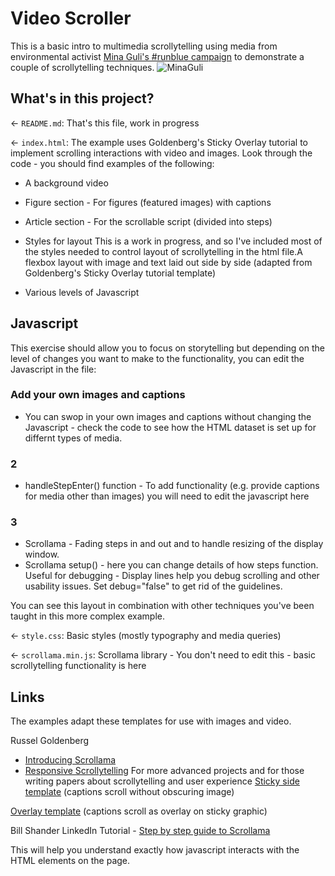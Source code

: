 # Video Scroller

This is a basic intro to multimedia scrollytelling using media from environmental activist [Mina Guli's #runblue campaign](https://twitter.com/minaguli) to demonstrate a couple of scrollytelling techniques.
![MinaGuli](https://pbs.twimg.com/profile_banners/111631792/1659954268/1080x360)

## What's in this project?

← `README.md`: That's this file, work in progress

← `index.html`:
The example uses Goldenberg's Sticky Overlay tutorial to implement scrolling interactions with video and images.
Look through the code - you should find examples of the following:
- A background video
- Figure section - For figures (featured images) with captions 
- Article section - For the scrollable script (divided into steps)

- Styles for layout
This is a work in progress, and so I've included most of the styles needed to control layout of scrollytelling in the html file.A flexbox layout with image and text laid out side by side (adapted from Goldenberg's Sticky Overlay tutorial template)
- Various levels of Javascript

## Javascript
This exercise should allow you to focus on storytelling but depending on the level of changes you want to make to the functionality, you can edit the Javascript in the file:
### Add your own images and captions 
- You can swop in your own images and captions without changing the Javascript - check the code to see how the HTML dataset is set up for differnt types of media.
### 2
- handleStepEnter() function - To add functionality (e.g. provide captions for media other than images) you will need to edit the javascript here 
### 3 
- Scrollama - Fading steps in and out and to handle resizing of the display window.
- Scrollama setup() - here you can change details of how steps function. 
Useful for debugging - Display lines help you debug scrolling and other usability issues. Set debug="false" to get rid of the guidelines.

You can see this layout in combination with other techniques you've been taught in this more complex example.

← `style.css`: Basic styles (mostly typography and media queries)

← `scrollama.min.js`: Scrollama library - You don't need to edit this - basic scrollytelling functionality is here

## Links

The examples adapt these templates for use with images and video.

Russel Goldenberg 
- [Introducing Scrollama](https://pudding.cool/process/introducing-scrollama/) 
- [Responsive Scrollytelling](https://pudding.cool/process/responsive-scrollytelling/)
 For more advanced projects and for those writing papers about scrollytelling and user experience 
[Sticky side template](https://russellgoldenberg.github.io/scrollama/sticky-side/) (captions scroll without obscuring image)

[Overlay template](https://russellgoldenberg.github.io/scrollama/sticky-overlay/) (captions scroll as overlay on sticky graphic)

Bill Shander LinkedIn Tutorial - [Step by step guide to Scrollama](https://www.linkedin.com/learning/scrollytelling-creating-a-one-page-web-experience)

This will help you understand exactly how javascript interacts with the HTML elements on the page.

